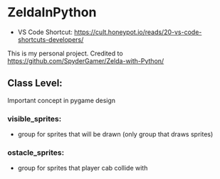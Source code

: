 # ZeldaInPython

- VS Code Shortcut: https://cult.honeypot.io/reads/20-vs-code-shortcuts-developers/

This is my personal project.
Credited to https://github.com/SpyderGamer/Zelda-with-Python/

## Class Level:
Important concept in pygame design
### visible_sprites:
- group for sprites that will be drawn (only group that draws sprites)
### ostacle_sprites:
-  group for sprites that player cab collide with
